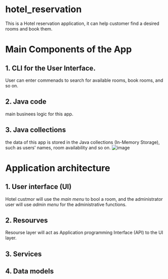 # hotel_reservation
This is a Hotel reservation application, it can help customer find a desired rooms and book them. 

# Main Components of the App
## 1. CLI for the User Interface. 
User can enter commenads to search for available rooms, book rooms, and so on.
## 2. Java code
main businees logic for this app.
## 3. Java collections
the data of this app is stored in the Java collections (In-Memory Storage), such as users' names, room availability and so on.
![image](https://user-images.githubusercontent.com/80197392/152664561-ffb4b772-88a8-4d1b-881a-095636912b12.png)

# Application architecture
## 1. User interface (UI)
Hotel custmor will use the *main menu* to bool a room, and the administrator user will use *admin menu* for the administrative functions.
## 2. Resourves
Resourse layer will act as Application programming Interface (API) to the UI layer.
## 3. Services

## 4. Data models

